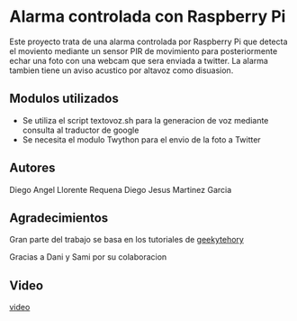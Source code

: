 Alarma controlada con Raspberry Pi
==================================

Este proyecto trata de una alarma controlada por Raspberry Pi
que detecta el moviento mediante un sensor PIR de movimiento
para posteriormente echar una foto con una webcam que sera 
enviada a twitter. 
La alarma tambien tiene un aviso acustico por altavoz como disuasion.

Modulos utilizados
------------------

* Se utiliza el script textovoz.sh para la generacion de voz mediante
consulta al traductor de google
* Se necesita el modulo Twython para el envio de la foto a Twitter

Autores
-------

Diego Angel Llorente Requena
Diego Jesus Martinez Garcia

Agradecimientos
---------------

Gran parte del trabajo se basa en los tutoriales de 
[geekytehory](http://geekytheory.com/)

Gracias a Dani y Sami por su colaboracion

Video
-----

[video](https://www.youtube.com/watch?v=nDh1pvse6x0)